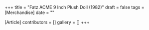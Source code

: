 +++
title = "Fatz ACME 9 Inch Plush Doll (1982)"
draft = false
tags = [Merchandise]
date = ""

[Article]
contributors = []
gallery = []
+++